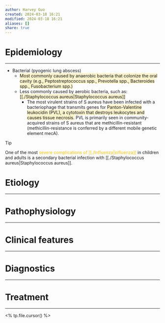```yaml
---
author: Harvey Guo
created: 2024-03-18 16:21
modified: 2024-03-18 16:21
aliases: []
share: true
---
```

# Epidemiology
---
- Bacterial (pyogenic lung abscess)
	- <span style="background:rgba(240, 200, 0, 0.2)">Most commonly caused by anaerobic bacteria that colonize the oral cavity (e.g., Peptostreptococcus spp., Prevotella spp., Bacteroides spp., Fusobacterium spp.)</span>
	- Less commonly caused by aerobic bacteria, such as: <span style="background:rgba(240, 200, 0, 0.2)">[[./Staphylococcus aureus|Staphylococcus aureus]]</span>
		- The most virulent strains of S aureus have been infected with a bacteriophage that transmits genes for <span style="background:rgba(240, 200, 0, 0.2)">Panton-Valentine leukocidin (PVL), a cytotoxin that destroys leukocytes and causes tissue necrosis.</span>  PVL is primarily seen in community-acquired strains of S aureus that are methicillin-resistant (methicillin-resistance is conferred by a different mobile genetic element mecA).

>[!tip] 
>One of the most <font color="#ffc000">severe complications of [[./Influenza|influenza]]</font> in children and adults is a secondary bacterial infection with [[./Staphylococcus aureus|Staphylococcus aureus]].

# Etiology
---


# Pathophysiology
---


# Clinical features
---


# Diagnostics
---


# Treatment
---
<% tp.file.cursor() %>
